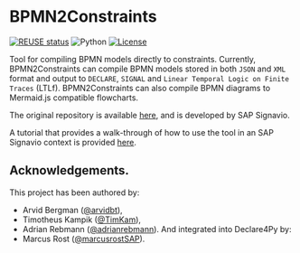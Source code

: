 # BPMN2Constraints
[![REUSE status](https://api.reuse.software/badge/github.com/signavio/bpmn2constraints)](https://api.reuse.software/info/github.com/signavio/bpmn2constraints)
![Python](https://img.shields.io/badge/python-3.8-blue.svg)
[![License](https://img.shields.io/badge/License-Apache_2.0-blue.svg)](https://opensource.org/licenses/Apache-2.0)

Tool for compiling BPMN models directly to constraints.
Currently, BPMN2Constraints can compile BPMN models stored in both `JSON` and `XML`
format and output to `DECLARE`, `SIGNAL`
and `Linear Temporal Logic on Finite Traces` (LTLf).
BPMN2Constraints can also compile BPMN diagrams to Mermaid.js compatible flowcharts.

The original repository is available [here](https://github.com/signavio/bpmn2constraints), 
and is developed by SAP Signavio.

A tutorial that provides a walk-through of how to use the tool in
an SAP Signavio context is provided [here](./tutorial/tutorial.ipynb).


## Acknowledgements.
This project has been authored by:
- Arvid Bergman ([@arvidbt](https://github.com/arvidbt)),
- Timotheus Kampik ([@TimKam](https://github.com/TimKam)),
- Adrian Rebmann ([@adrianrebmann](https://github.com/adrianrebmann)).
And integrated into Declare4Py by:
- Marcus Rost ([@marcusrostSAP](https://github.com/MarcusRostSAP)).